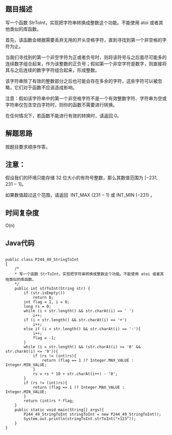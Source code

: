 ## 题目描述
写一个函数 StrToInt，实现把字符串转换成整数这个功能。不能使用 atoi 或者其他类似的库函数。

首先，该函数会根据需要丢弃无用的开头空格字符，直到寻找到第一个非空格的字符为止。

当我们寻找到的第一个非空字符为正或者负号时，则将该符号与之后面尽可能多的连续数字组合起来，作为该整数的正负号；假如第一个非空字符是数字，则直接将其与之后连续的数字字符组合起来，形成整数。

该字符串除了有效的整数部分之后也可能会存在多余的字符，这些字符可以被忽略，它们对于函数不应该造成影响。

注意：假如该字符串中的第一个非空格字符不是一个有效整数字符、字符串为空或字符串仅包含空白字符时，则你的函数不需要进行转换。

在任何情况下，若函数不能进行有效的转换时，请返回 0。

## 解题思路
按题目要求顺序作答。

## 注意：
假设我们的环境只能存储 32 位大小的有符号整数，那么其数值范围为 [−231,  231 − 1]。

如果数值超过这个范围，请返回  INT_MAX (231 − 1) 或 INT_MIN (−231) 。


## 时间复杂度
O(n)

## Java代码
```

public class P244_49_StringToInt
{
    /*
    * 写一个函数 StrToInt，实现把字符串转换成整数这个功能。不能使用 atoi 或者其他类似的库函数。
    */
    public int strToInt(String str) {
        if (str.isEmpty())
            return 0;
        int flag = 1, i = 0;
        long rs = 0;
        while (i < str.length() && str.charAt(i) == ' ')
            i++;
        if (i < str.length() && str.charAt(i) == '+')
            i++;
        else if (i < str.length() && str.charAt(i) == '-'){
            i++;
            flag = -1;
        }
        while (i < str.length() && (str.charAt(i) >= '0' && str.charAt(i) <= '9')){
            if (rs != (int)rs){
                return (flag == 1 )? Integer.MAX_VALUE : Integer.MIN_VALUE;
            }
            rs = rs * 10 + str.charAt(i++) - '0';
        }
        if (rs != (int)rs){
            return (flag == 1 )? Integer.MAX_VALUE : Integer.MIN_VALUE;
        }
        return (int)rs * flag;
    }
    public static void main(String[] args){
        P244_49_StringToInt stringToInt = new P244_49_StringToInt();
        System.out.println(stringToInt.strToInt("+123"));
    }
}
```
